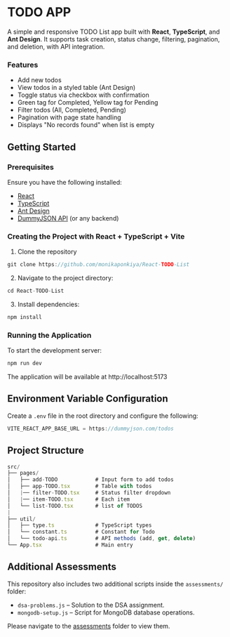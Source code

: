# TODO APP

A simple and responsive TODO List app built with **React**, **TypeScript**, and **Ant Design**. It supports task creation, status change, filtering, pagination, and deletion, with API integration.

### Features

- Add new todos
- View todos in a styled table (Ant Design)
- Toggle status via checkbox with confirmation
- Green tag for Completed, Yellow tag for Pending
- Filter todos (All, Completed, Pending)
- Pagination with page state handling
- Displays "No records found" when list is empty

## Getting Started

### Prerequisites

Ensure you have the following installed:

- [React](https://reactjs.org/)
- [TypeScript](https://www.typescriptlang.org/)
- [Ant Design](https://ant.design/)
- [DummyJSON API](https://dummyjson.com/) (or any backend)

### Creating the Project with React + TypeScript + Vite

1. Clone the repository

```js
git clone https://github.com/monikaponkiya/React-TODO-List
```

2. Navigate to the project directory:

```js
cd React-TODO-List
```

3. Install dependencies:

```js
npm install
```

### Running the Application

To start the development server:

```js
npm run dev
```

The application will be available at http://localhost:5173

## Environment Variable Configuration

Create a `.env` file in the root directory and configure the following:

```js
VITE_REACT_APP_BASE_URL = https://dummyjson.com/todos
```
## Project Structure

```js
src/
├── pages/
│   ├── add-TODO            # Input form to add todos
│   ├── app-TODO.tsx        # Table with todos
│   |── filter-TODO.tsx     # Status filter dropdown
│   |── item-TODO.tsx       # Each item
│   └── list-TODO.tsx       # list of TODOS
|
├── util/
│   ├── type.ts             # TypeScript types
│   └── constant.ts         # Constant for Todo
│   └── todo-api.ts         # API methods (add, get, delete)
└── App.tsx                 # Main entry
```

## Additional Assessments

This repository also includes two additional scripts inside the `assessments/` folder:

- `dsa-problems.js` – Solution to the DSA assignment.
- `mongodb-setup.js` – Script for MongoDB database operations.

Please navigate to the [assessments](./assessments) folder to view them.